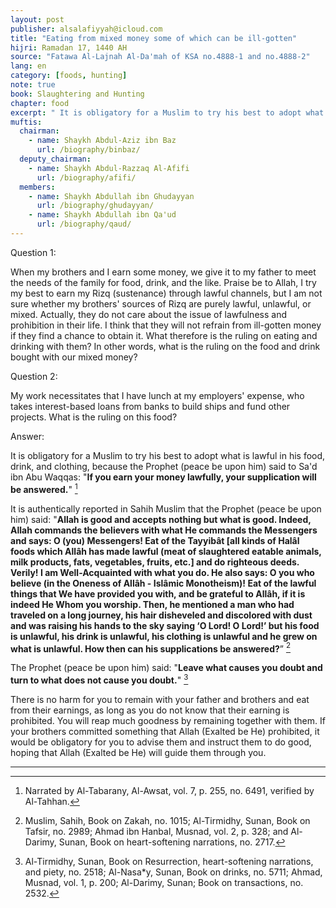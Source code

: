 ```yaml
---
layout: post
publisher: alsalafiyyah@icloud.com
title: "Eating from mixed money some of which can be ill-gotten"
hijri: Ramadan 17, 1440 AH
source: "Fatawa Al-Lajnah Al-Da'mah of KSA no.4888-1 and no.4888-2"
lang: en
category: [foods, hunting]
note: true
book: Slaughtering and Hunting
chapter: food
excerpt: " It is obligatory for a Muslim to try his best to adopt what is lawful in his food, drink, and clothing."
muftis:
  chairman: 
    - name: Shaykh Abdul-Aziz ibn Baz
      url: /biography/binbaz/
  deputy_chairman:
    - name: Shaykh Abdul-Razzaq Al-Afifi
      url: /biography/afifi/
  members: 
    - name: Shaykh Abdullah ibn Ghudayyan
      url: /biography/ghudayyan/
    - name: Shaykh Abdullah ibn Qa'ud
      url: /biography/qaud/
---
```


Question 1:

When my brothers and I earn some money, we give it to my father to meet the needs of the family for food, drink, and the like. Praise be to Allah, I try my best to earn my Rizq (sustenance) through lawful channels, but I am not sure whether my brothers' sources of Rizq are purely lawful, unlawful, or mixed. Actually, they do not care about the issue of lawfulness and prohibition in their life. I think that they will not refrain from ill-gotten money if they find a chance to obtain it. What therefore is the ruling on eating and drinking with them? In other words, what is the ruling on the food and drink bought with our mixed money? 

Question 2: 

My work necessitates that I have lunch at my employers' expense, who takes interest-based loans from banks to build ships and fund other projects. What is the ruling on this food? 

Answer:

It is obligatory for a Muslim to try his best to adopt what is lawful in his food, drink, and clothing, because the Prophet (peace be upon him) said to Sa'd ibn Abu Waqqas: "**If you earn your money lawfully, your supplication will be answered.**" [^1]

It is authentically reported in Sahih Muslim that the Prophet (peace be upon him) said: "**Allah is good and accepts nothing but what is good. Indeed, Allah commands the believers with what He commands the Messengers and says: O (you) Messengers! Eat of the Tayyibât [all kinds of Halâl foods which Allâh has made lawful (meat of slaughtered eatable animals, milk products, fats, vegetables, fruits, etc.] and do righteous deeds. Verily! I am Well-Acquainted with what you do. He also says: O you who believe (in the Oneness of Allâh - Islâmic Monotheism)! Eat of the lawful things that We have provided you with, and be grateful to Allâh, if it is indeed He Whom you worship. Then, he mentioned a man who had traveled on a long journey, his hair disheveled and discolored with dust and was raising his hands to the sky saying ‘O Lord! O Lord!’ but his food is unlawful, his drink is unlawful, his clothing is unlawful and he grew on what is unlawful. How then can his supplications be answered?**” [^2]

The Prophet (peace be upon him) said: "**Leave what causes you doubt and turn to what does not cause you doubt.**" [^3]

There is no harm for you to remain with your father and brothers and eat from their earnings, as long as you do not know that their earning is prohibited. You will reap much goodness by remaining together with them. If your brothers committed something that Allah (Exalted be He) prohibited, it would be obligatory for you to advise them and instruct them to do good, hoping that Allah (Exalted be He) will guide them through you.

---
[^1]: Narrated by Al-Tabarany, Al-Awsat, vol. 7, p. 255, no. 6491, verified by Al-Tahhan.
[^2]: Muslim, Sahih, Book on Zakah, no. 1015; Al-Tirmidhy, Sunan, Book on Tafsir, no. 2989; Ahmad ibn Hanbal, Musnad, vol. 2, p. 328; and Al-Darimy, Sunan, Book on heart-softening narrations, no. 2717.
[^3]: Al-Tirmidhy, Sunan, Book on Resurrection, heart-softening narrations, and piety, no. 2518; Al-Nasa*y, Sunan, Book on drinks, no. 5711; Ahmad, Musnad, vol. 1, p. 200; Al-Darimy, Sunan; Book on transactions, no. 2532.
